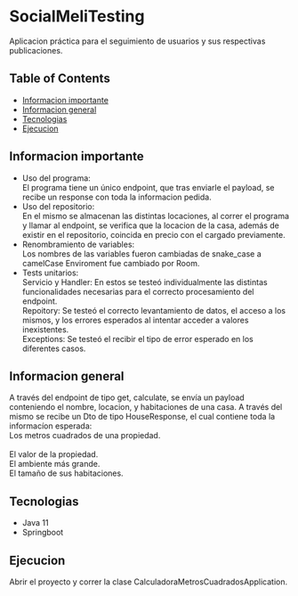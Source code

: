 # SocialMeliTesting
Aplicacion práctica para el seguimiento de usuarios y sus respectivas publicaciones.

## Table of Contents
* [Informacion importante](#Informacion-importante)
* [Informacion general](#Informacion-general)
* [Tecnologias](#Tecnologias)
* [Ejecucion](#Ejecucion)

## Informacion importante
- Uso del programa: <br>
  	El programa tiene un único endpoint, que tras enviarle el payload, se recibe un response con toda la informacion pedida.
- Uso del repositorio: <br>
  	En el mismo se almacenan las distintas locaciones, al correr el programa y llamar al endpoint, se verifica que la locacion de la casa, además de existir en el repositorio, coincida en precio con el cargado previamente.
- Renombramiento de variables: <br>
  	Los nombres de las variables fueron cambiadas de snake_case a camelCase
	Enviroment fue cambiado por Room.
- Tests unitarios: <br>
	Servicio y Handler: En estos se testeó individualmente las distintas funcionalidades necesarias para el correcto procesamiento del endpoint. </br>
  	Repoitory: Se testeó el correcto levantamiento de datos, el acceso a los mismos, y los errores esperados al intentar acceder a valores inexistentes. <br>
  	Exceptions: Se testeó el recibir el tipo de error esperado en los diferentes casos.

## Informacion general
A través del endpoint de tipo get, calculate, se envía un payload conteniendo el nombre, locacion, y habitaciones de una casa. A través del mismo se recibe un Dto de tipo HouseResponse, el cual contiene toda la informacíon esperada: </br>
	Los metros cuadrados de una propiedad. </br>	
	El valor de la propiedad. </br>
	El ambiente más grande. </br>
	El tamaño de sus habitaciones. </br>



## Tecnologias
- Java 11
- Springboot

## Ejecucion
Abrir el proyecto y correr la clase CalculadoraMetrosCuadradosApplication.

